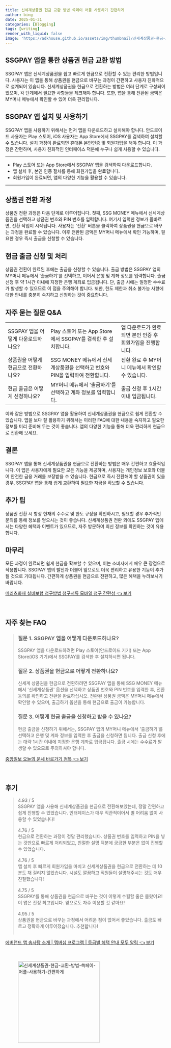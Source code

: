 ```yaml
---
title: 신세계상품권 현금 교환 방법 쓱페이 어플 사용하기 간편하게
author: bing
date: 2025-01-31
categories: [Blogging]
tags: [writing]
render_with_liquid: false
image: 'https://adkhouse.github.io/assets/img/thumbnail/신세계상품권-현금-교환-방법-쓱페이-어플-사용하기-간편하게.webp'
---
```



<h2 id='SSGPAY 앱을 통한 상품권 현금 교환 방법'>SSGPAY 앱을 통한 상품권 현금 교환 방법</h2>

<p>SSGPAY 앱은 신세계상품권을 쉽고 빠르게 현금으로 전환할 수 있는 편리한 방법입니다. 사용자는 이 앱을 통해 상품권을 현금으로 바꾸는 과정이 간편하고 사용자 친화적으로 설계되어 있습니다. 신세계상품권을 현금으로 전환하는 방법은 여러 단계로 구성되어 있으며, 각 단계에서 필요한 사항들을 체크해야 합니다. 또한, 앱을 통해 전환된 금액은 MY머니 메뉴에서 확인할 수 있어 더욱 편리합니다.</p>

<h2 id='SSGPAY 앱 설치 및 사용하기'>SSGPAY 앱 설치 및 사용하기</h2>

<p>SSGPAY 앱을 사용하기 위해서는 먼저 앱을 다운로드하고 설치해야 합니다. 안드로이드 사용자는 Play 스토어, iOS 사용자는 App Store에서 SSGPAY를 검색하여 설치할 수 있습니다. 설치 과정이 완료되면 휴대폰 본인인증 및 회원가입을 해야 합니다. 이 과정은 간편하며, 사용자 친화적인 인터페이스 덕분에 누구나 쉽게 사용할 수 있습니다.</p>

<hr />

<ul>
    <li>Play 스토어 또는 App Store에서 SSGPAY 앱을 검색하여 다운로드합니다.</li>
    <li>앱 설치 후, 본인 인증 절차를 통해 회원가입을 완료합니다.</li>
    <li>회원가입이 완료되면, 앱의 다양한 기능을 활용할 수 있습니다.</li>
</ul>

<hr />

<h2 id='상품권 전환 과정'>상품권 전환 과정</h2>

<p>상품권 전환 과정은 다음 단계로 이루어집니다. 첫째, SSG MONEY 메뉴에서 신세계상품권을 선택하고 상품권 번호와 PIN 번호를 입력합니다. 여기서 입력한 정보가 올바르면, 전환 작업이 시작됩니다. 사용자는 '전환' 버튼을 클릭하여 상품권을 현금으로 바꾸는 과정을 완료할 수 있습니다. 이후 전환된 금액은 MY머니 메뉴에서 확인 가능하며, 필요한 경우 즉시 출금을 신청할 수 있습니다.</p>

<h2 id='현금 출금 신청 및 처리'>현금 출금 신청 및 처리</h2>

<p>상품권 전환이 완료된 후에는 출금을 신청할 수 있습니다. 출금 방법은 SSGPAY 앱의 MY머니 메뉴에서 '출금하기'를 선택하고, 이어서 은행 및 계좌 정보를 입력합니다. 출금 신청 후 약 1시간 이내에 지정한 은행 계좌로 입금됩니다. 단, 출금 시에는 일정한 수수료가 발생할 수 있으므로 이 점을 주의해야 합니다. 또한, 한도 제한과 취소 불가능 사항에 대한 안내를 충분히 숙지하고 신청하는 것이 중요합니다.</p>

<h2 id='자주 묻는 질문 Q&A'>자주 묻는 질문 Q&A</h2>

<table>
    <tr>
        <td>SSGPAY 앱을 어떻게 다운로드하나요?</td>
        <td>Play 스토어 또는 App Store에서 SSGPAY를 검색한 후 설치합니다.</td>
        <td>앱 다운로드가 완료되면 본인 인증 후 회원가입을 진행합니다.</td>
    </tr>
    <tr>
        <td>상품권을 어떻게 현금으로 전환하나요?</td>
        <td>SSG MONEY 메뉴에서 신세계상품권을 선택하고 번호와 PIN을 입력하여 전환합니다.</td>
        <td>전환 완료 후 MY머니 메뉴에서 확인할 수 있습니다.</td>
    </tr>
    <tr>
        <td>현금 출금은 어떻게 신청하나요?</td>
        <td>MY머니 메뉴에서 '출금하기'를 선택하고 계좌 정보를 입력합니다.</td>
        <td>출금 신청 후 1시간 이내 입금됩니다.</td>
    </tr>
</table>

<p>이와 같은 방법으로 SSGPAY 앱을 활용하여 신세계상품권을 현금으로 쉽게 전환할 수 있습니다. 앱을 보다 잘 활용하기 위해서는 이러한 FAQ에 대한 내용을 숙지하고 필요한 정보를 미리 준비해 두는 것이 좋습니다. 앱의 다양한 기능을 통해 더욱 편리하게 현금으로 전환해 보세요.</p>

<h2 id='결론'>결론</h2>

<p>SSGPAY 앱을 통해 신세계상품권을 현금으로 전환하는 방법은 매우 간편하고 효율적입니다. 이 앱은 사용자에게 필요한 모든 기능을 제공하며, 사용자는 개인정보 보호와 더불어 안전한 금융 거래를 보장받을 수 있습니다. 현금으로 즉시 전환해야 할 상품권이 있을 경우, SSGPAY 앱을 통해 쉽게 교환하여 필요한 자금을 확보할 수 있습니다.</p>

<h2 id='추가 팁'>추가 팁</h2>

<p>상품권 전환 시 항상 현재의 수수료 및 한도 규정을 확인하시고, 필요할 경우 추가적인 문의를 통해 정보를 얻으시는 것이 좋습니다. 신세계상품권 전환 외에도 SSGPAY 앱에서는 다양한 혜택과 이벤트가 있으므로, 자주 방문하여 최신 정보를 확인하는 것이 유용합니다.</p>

<h2 id='마무리'>마무리</h2>

<p>모든 과정이 완료되면 쉽게 현금을 확보할 수 있으며, 이는 소비자에게 매우 큰 장점으로 작용합니다. SSGPAY 앱의 발전과 더불어 앞으로도 더욱 편리하고 유용한 기능이 추가될 것으로 기대됩니다. 간편하게 상품권을 현금으로 전환하고, 많은 혜택을 누려보시기 바랍니다.</p>


<p><a class="click-button" title="메리츠화재 실비보험 청구방법 청구서류 모바일 청구 간편성" href="https://adkhouse.github.io/posts/%EB%A9%94%EB%A6%AC%EC%B8%A0%ED%99%94%EC%9E%AC-%EC%8B%A4%EB%B9%84%EB%B3%B4%ED%97%98-%EC%B2%AD%EA%B5%AC%EB%B0%A9%EB%B2%95-%EC%B2%AD%EA%B5%AC%EC%84%9C%EB%A5%98-%EB%AA%A8%EB%B0%94%EC%9D%BC-%EC%B2%AD%EA%B5%AC-%EA%B0%84%ED%8E%B8%EC%84%B1/" rel="dofollow">메리츠화재 실비보험 청구방법 청구서류 모바일 청구 간편성 👈 보기</a></p><br>
<h2 id='자주_찾는_FAQ'>자주 찾는 FAQ</h2>
<div itemscope="" itemtype="https://schema.org/FAQPage"> 
<blockquote> 
<div itemscope="" itemprop="mainEntity" itemtype="https://schema.org/Question"> 
<h3 itemprop="name">질문 1. SSGPAY 앱을 어떻게 다운로드하나요?</h3> 
<div itemscope="" itemprop="acceptedAnswer" itemtype="https://schema.org/Answer"> 
<span itemprop="text"> 
<p>SSGPAY 앱을 다운로드하려면 Play 스토어(안드로이드 기기) 또는 App Store(iOS 기기)에서 SSGPAY를 검색한 후 설치하시면 됩니다.</p> 
</span> 
</div> 
</div> 
<div itemscope="" itemprop="mainEntity" itemtype="https://schema.org/Question"> 
<h3 itemprop="name">질문 2. 상품권을 현금으로 어떻게 전환하나요?</h3> 
<div itemscope="" itemprop="acceptedAnswer" itemtype="https://schema.org/Answer"> 
<span itemprop="text"> 
<p>신세계 상품권을 현금으로 전환하려면 SSGPAY 앱을 통해 SSG MONEY 메뉴에서 '신세계상품권' 옵션을 선택하고 상품권 번호와 PIN 번호를 입력한 후, 전환 동의를 확인하고 전환을 완료하십시오. 전환된 상품권 금액은 MY머니 메뉴에서 확인할 수 있으며, 출금하기 옵션을 통해 현금으로 출금이 가능합니다.</p> 
</span> 
</div> 
</div> 
<div itemscope="" itemprop="mainEntity" itemtype="https://schema.org/Question"> 
<h3 itemprop="name">질문 3. 어떻게 현금 출금을 신청하고 받을 수 있나요?</h3> 
<div itemscope="" itemprop="acceptedAnswer" itemtype="https://schema.org/Answer"> 
<span itemprop="text"> 
<p>현금 출금을 신청하기 위해서는, SSGPAY 앱의 MY머니 메뉴에서 '출금하기'를 선택하고 은행 및 계좌 정보를 입력한 후 출금을 신청하면 됩니다. 출금 신청 후에는 대략 1시간 이내에 지정한 은행 계좌로 입금됩니다. 출금 시에는 수수료가 발생할 수 있으므로 주의하셔야 합니다.</p> 
</span> 
</div> 
</div> 
</blockquote> 
</div>
<p><a class="click-button" title="중앙일보 오늘의 운세 바로가기 점복" href="https://adkhouse.github.io/posts/%EC%A4%91%EC%95%99%EC%9D%BC%EB%B3%B4-%EC%98%A4%EB%8A%98%EC%9D%98-%EC%9A%B4%EC%84%B8-%EB%B0%94%EB%A1%9C%EA%B0%80%EA%B8%B0-%EC%A0%90%EB%B3%B5/" rel="dofollow">중앙일보 오늘의 운세 바로가기 점복 👈 보기</a></p><br>
<h2 id='후기'>후기</h2>
<div itemscope itemtype="https://schema.org/Product">
  <blockquote>
  <div itemprop="review" itemscope itemtype="https://schema.org/Review">
      <div itemprop="reviewRating" itemscope itemtype="https://schema.org/Rating"> <span itemprop="ratingValue">4.93</span> / <span itemprop="bestRating">5</span> </div>
      <span itemprop="reviewBody">SSGPAY 앱을 사용해 신세계상품권을 현금으로 전환해보았는데, 정말 간편하고 쉽게 진행할 수 있었습니다. 인터페이스가 매우 직관적이어서 별 어려움 없이 사용할 수 있었습니다!</span>
  </div>
  <br>
  <div itemprop="review" itemscope itemtype="https://schema.org/Review">
      <div itemprop="reviewRating" itemscope itemtype="https://schema.org/Rating"> <span itemprop="ratingValue">4.76</span> / <span itemprop="bestRating">5</span> </div>
      <span itemprop="reviewBody">현금으로 전환하는 과정이 정말 편리했습니다. 상품권 번호를 입력하고 PIN을 넣는 것만으로 빠르게 처리되었고, 친절한 설명 덕분에 궁금한 부분은 없이 진행할 수 있었습니다.</span>
  </div>
  <br>
  <div itemprop="review" itemscope itemtype="https://schema.org/Review">
      <div itemprop="reviewRating" itemscope itemtype="https://schema.org/Rating"> <span itemprop="ratingValue">4.76</span> / <span itemprop="bestRating">5</span> </div>
      <span itemprop="reviewBody">앱 설치 후 빠르게 회원가입을 마치고 신세계상품권을 현금으로 전환하는 데 10분도 채 걸리지 않았습니다. 시설도 깔끔하고 직원들이 설명해주시는 것도 매우 친절했습니다!</span>
  </div>
  <br>
  <div itemprop="review" itemscope itemtype="https://schema.org/Review">
      <div itemprop="reviewRating" itemscope itemtype="https://schema.org/Rating"> <span itemprop="ratingValue">4.75</span> / <span itemprop="bestRating">5</span> </div>
      <span itemprop="reviewBody">SSGPAY를 통해 상품권을 현금으로 바꾸는 것이 이렇게 수월할 줄은 몰랐어요! 이 앱은 진정 최고입니다. 앞으로도 자주 이용할 것 같아요!</span>
  </div>
  <br>
  <div itemprop="review" itemscope itemtype="https://schema.org/Review">
      <div itemprop="reviewRating" itemscope itemtype="https://schema.org/Rating"> <span itemprop="ratingValue">4.95</span> / <span itemprop="bestRating">5</span> </div>
      <span itemprop="reviewBody">상품권을 현금으로 바꾸는 과정에서 어려운 점이 없어서 좋았습니다. 출금도 빠르고 정확하게 이루어졌습니다. 추천합니다!</span>
  </div>
  <br>
  </blockquote>
</div>
<p><a class="click-button" title="에버랜드 앱 솜사탕 소개 | 멤버십 프로그램 | 등급별 혜택 안내 모두 알림" href="https://adkhouse.github.io/posts/%EC%97%90%EB%B2%84%EB%9E%9C%EB%93%9C-%EC%95%B1-%EC%86%9C%EC%82%AC%ED%83%95-%EC%86%8C%EA%B0%9C-%EB%A9%A4%EB%B2%84%EC%8B%AD-%ED%94%84%EB%A1%9C%EA%B7%B8%EB%9E%A8-%EB%93%B1%EA%B8%89%EB%B3%84-%ED%98%9C%ED%83%9D-%EC%95%88%EB%82%B4-%EB%AA%A8%EB%91%90-%EC%95%8C%EB%A6%BC/" rel="dofollow">에버랜드 앱 솜사탕 소개 | 멤버십 프로그램 | 등급별 혜택 안내 모두 알림 👈 보기</a></p><br>
<figure class="image"><img src="https://adkhouse.github.io/assets/img/thumbnail/신세계상품권-현금-교환-방법-쓱페이-어플-사용하기-간편하게.webp" alt="신세계상품권-현금-교환-방법-쓱페이-어플-사용하기-간편하게" width="256" height="256"></figure>